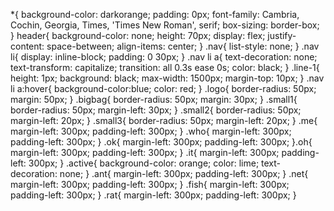 *{  background-color: darkorange;
    padding: 0px;
    font-family: Cambria, Cochin, Georgia, Times, 'Times New Roman', serif;
    box-sizing: border-box;
}
header{
    background-color: none;
    height: 70px;
    display: flex;
    justify-content: space-between;
    align-items: center;
}
.nav{
    list-style: none;
}
.nav li{
   display: inline-block;
   padding: 0 30px;
}
.nav li a{
    text-decoration: none;
    text-transform: capitalize;
    transition: all 0.3s ease 0s;
    color: black;
}
.line-1{
height: 1px;
background: black;
max-width: 1500px;
margin-top: 10px;
}
.nav li a:hover{
    background-color:blue;
    color: red;
}
.logo{
    border-radius: 50px;
    margin: 50px;
}
.bigbag{
    border-radius: 50px;
    margin: 30px;
}
.small1{
    border-radius: 50px;
    margin-left: 30px;
}
.small2{
    border-radius: 50px;
    margin-left: 20px;
}
.small3{
    border-radius: 50px;
    margin-left: 20px;
}
.me{
    margin-left: 300px;
    padding-left: 300px;
}
.who{
    margin-left: 300px;
    padding-left: 300px;
}
.ok{
    margin-left: 300px;
    padding-left: 300px;
}.oh{
    margin-left: 300px;
    padding-left: 300px;
}
.it{
    margin-left: 300px;
    padding-left: 300px;
}
.active{
    background-color: orange;
    color: lime;
    text-decoration: none;
}
.ant{
    margin-left: 300px;
    padding-left: 300px;
}
.net{
    margin-left: 300px;
    padding-left: 300px;
}
.fish{
    margin-left: 300px;
    padding-left: 300px;
}
.rat{
    margin-left: 300px;
    padding-left: 300px;
}

